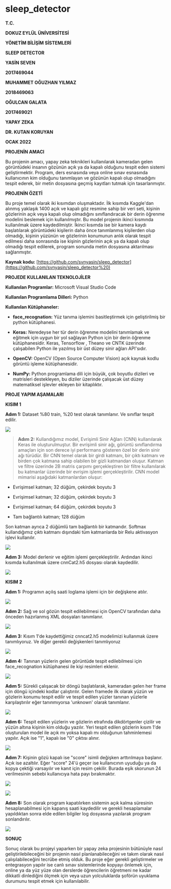 # sleep_detector

**T.C.**

**DOKUZ EYLÜL ÜNİVERSİTESİ**

**YÖNETİM BİLİŞİM SİSTEMLERİ**

**SLEEP DETECTOR**

**YASİN SEVEN**

**2017469044**

**MUHAMMET OĞUZHAN YILMAZ**

**2018469063**

**OĞULCAN GALATA**

**2017469021**

**YAPAY ZEKA**

**DR. KUTAN KORUYAN**

**OCAK 2022**

**PROJENİN AMACI**

Bu projenin amacı, yapay zeka teknikleri kullanılarak kameradan gelen
görüntüdeki insanın gözünün açık ya da kapalı olduğunu tespit eden
sistemi geliştirmektir. Program, ders esnasında veya online sınav
esnasında kullanıcının kim olduğunu tanımlayan ve gözünün kapalı olup
olmadığını tespit ederek, bir metin dosyasına geçmiş kayıtları tutmak
için tasarlanmıştır.

**PROJENİN ÖZETİ**

Bu proje temel olarak iki kısımdan oluşmaktadır. İlk kısımda Kaggle'dan
alınmış yaklaşık 1400 açık ve kapalı göz resmine sahip bir veri seti,
kişinin gözlerinin açık veya kapalı olup olmadığını sınıflandıracak bir
derin öğrenme modelini beslemek için kullanılmıştır. Bu model projenin
ikinci kısmında kullanılmak üzere kaydedilmiştir. İkinci kısımda ise bir
kamera kaydı başlatılarak görüntüdeki kişilerin daha önce tanımlanmış
kişilerden olup olmadığı, kişinin yüzünün ve gözlerinin konumunun anlık
olarak tespit edilmesi daha sonrasında ise kişinin gözlerinin açık ya da
kapalı olup olmadığı tespit edilerek, program sonunda metin dosyasına
aktarılması sağlanmıştır.

**Kaynak kodu:**
[https://github.com/svnyasin/sleep_detector](https://github.com/svnyasin/sleep_detector%20)

**PROJEDE KULLANILAN TEKNOLOJİLER**

**Kullanılan Programlar:** Microsoft Visual Studio Code

**Kullanılan Programlama Dilleri:** Python

**Kullanılan Kütüphaneler:**

-   **face_recognation:** Yüz tanıma işlemini basitleştirmek için
geliştirilmiş bir python kütüphanesi.

-   **Keras:** Neredeyse her tür derin öğrenme modelini tanımlamak ve
eğitmek için uygun bir yol sağlayan Python için bir derin öğrenme
kütüphanesidir. Keras, Tensorflow , Theano ve CNTK üzerinde
çalışabilen Python ile yazılmış bir üst düzey sinir ağları
API'sıdır.

-   **OpenCV:** OpenCV (Open Source Computer Vision) açık kaynak kodlu
görüntü işleme kütüphanesidir.

-   **NumPy:** Python programlama dili için büyük, çok boyutlu dizileri
ve matrisleri destekleyen, bu diziler üzerinde çalışacak üst düzey
matematiksel işlevler ekleyen bir kitaplıktır.

**PROJE YAPIM AŞAMALARI**

**KISIM 1**

**Adım 1:** Dataset %80 train, %20 test olarak tanımlanır. Ve sınıflar
tespit edilir.

![](./images/media/image1.png)

> **Adım 2:** Kullandığımız model, Evrişimli Sinir Ağları
> (CNN) kullanılarak Keras ile oluşturulmuştur. Bir evrişimli sinir ağı,
> görüntü sınıflandırma amaçları için son derece iyi performans gösteren
> özel bir derin sinir ağı türüdür. Bir CNN temel olarak bir girdi
> katmanı, bir çıktı katmanı ve birden çok katmana sahip olabilen bir
> gizli katmandan oluşur. Katman ve filtre üzerinde 2B matris çarpımı
> gerçekleştiren bir filtre kullanılarak bu katmanlar üzerinde bir
> evrişim işlemi gerçekleştirilir. CNN model mimarisi aşağıdaki
> katmanlardan oluşur:

-   Evrişimsel katman; 32 düğüm, çekirdek boyutu 3

-   Evrişimsel katman; 32 düğüm, çekirdek boyutu 3

-   Evrişimsel katman; 64 düğüm, çekirdek boyutu 3

-   Tam bağlantılı katman; 128 düğüm


Son katman ayrıca 2 düğümlü tam bağlantılı
bir katmandır. Softmax kullandığımız çıktı katmanı dışındaki tüm
katmanlarda bir Relu aktivasyon işlevi kullanılır.

![](./images/media/image2.png)

**Adım 3:** Model derlenir ve eğitim işlemi gerçekleştirilir. Ardından
ikinci kısımda kullanılmak üzere cnnCat2.h5 dosyası olarak kaydedilir.

![](./images/media/image3.png)

**KISIM 2**

**Adım 1:** Programın açılış saati loglama işlemi için bir değişkene
atılır.

![](./images/media/image4.png)

**Adım 2:** Sağ ve sol gözün tespit edilebilmesi için OpenCV tarafından
daha önceden hazırlanmış XML dosyaları tanımlanır.

![](./images/media/image5.png)

**Adım 3:** Kısım 1'de kaydettiğimiz
cnncat2.h5 modelimizi kullanmak üzere tanımlıyoruz. Ve diğer gerekli
değişkenleri tanımlıyoruz

![](./images/media/image6.png)

**Adım 4:** Tanınan yüzlerin gelen görüntüde tespit edilebilmesi için
face_recognation kütüphanesi ile kişi resimleri eklenir.

![](./images/media/image7.png)

**Adım 5:** Sürekli çalışacak bir döngü başlatılarak, kameradan gelen
her frame için döngü içindeki kodlar çalıştırılır. Gelen framede ilk
olarak yüzün ve gözlerin konumu tespit edilir ve tespit edilen yüzler
tanınan yüzlerle karşılaştırılır eğer tanınmıyorsa 'unknown' olarak
tanımlanır.

![](./images/media/image8.png)

**Adım 6:** Tespit edilen yüzlerin ve gözlerin etrafında dikdörtgenler
çizilir ve yüzün altına kişinin kim olduğu yazılır. Yeri tespit edilen
gözlerin kısım 1'de oluşturulan model ile açık mı yoksa kapalı mı
olduğunun tahminlemesi yapılır. Açık ise "1", kapalı ise "0" çıktısı
alınır.

![](./images/media/image9.png)

**Adım 7:** Kişinin gözü kapalı ise "score" isimli değişken arttırılmaya
başlanır. Açık ise azaltılır. Eğer "score" 24'ü geçer ise kullanıcının
uyuduğu ya da kopya çektiği varsayılır ve kanıt için resim çekilir.
Burada eşik skorunun 24 verilmesinin sebebi kullanıcıya hata payı
bırakmaktır.

![](./images/media/image10.png)

![](./images/media/image11.png)

**Adım 8:** Son olarak program kapatılırken sistemin açık kalma
süresinin hesaplanabilmesi için kapanış saati kaydedilir ve gerekli
hesaplamalar yapıldıktan sonra elde edilen bilgiler log dosyasına
yazılarak program sonlandırılır.

![](./images/media/image12.png)

**SONUÇ**

Sonuç olarak bu projeyi yaparken bir yapay zeka projesinin bütünüyle
nasıl geliştirilebileceğini bir projenin nasıl planlanabileceğini ve
takım olarak nasıl çalışılabileceğini tecrübe etmiş olduk. Bu proje eğer
gerekli geliştirmeler ve entegrasyon yapılır ise canlı sınav
sistemlerinde kopyayı önlemek için, online ya da yüz yüze olan derslerde
öğrencilerin öğretmeni ne kadar dikkatli dinlediğini ölçmek için veya
uzun yolculuklarda şoförün uyuklama durumunu tespit etmek için
kullanılabilir.
